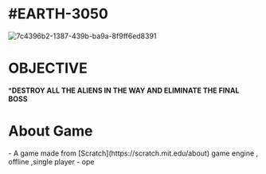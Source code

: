  <h1> #EARTH-3050</h1>

<p> </p>


![7c4396b2-1387-439b-ba9a-8f9ff6ed8391](https://user-images.githubusercontent.com/82649533/157665179-61c41e23-423d-40c7-bd4e-a33eceaa4a28.jpg)
<br>
            <h1 align="left">OBJECTIVE</H1>
***DESTROY ALL THE ALIENS IN THE WAY AND ELIMINATE THE FINAL BOSS**
<br>
<h1> About Game</h1>
- A game made from [Scratch](https://scratch.mit.edu/about) game engine , offline ,single player
- ope





